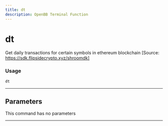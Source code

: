 ```yaml
---
title: dt
description: OpenBB Terminal Function
---
```


# dt

Get daily transactions for certain symbols in ethereum blockchain [Source: https://sdk.flipsidecrypto.xyz/shroomdk]

### Usage

```python
dt
```

---

## Parameters

This command has no parameters


---
